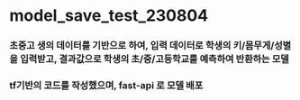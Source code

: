 # model_save_test_230804

### 초중고 생의 데이터를 기반으로 하여, 입력 데이터로 학생의 키/몸무게/성별을 입력받고, 결과값으로 학생의 초/중/고등학교를 예측하여 반환하는 모델

### tf기반의 코드를 작성했으며, fast-api 로 모델 배포
